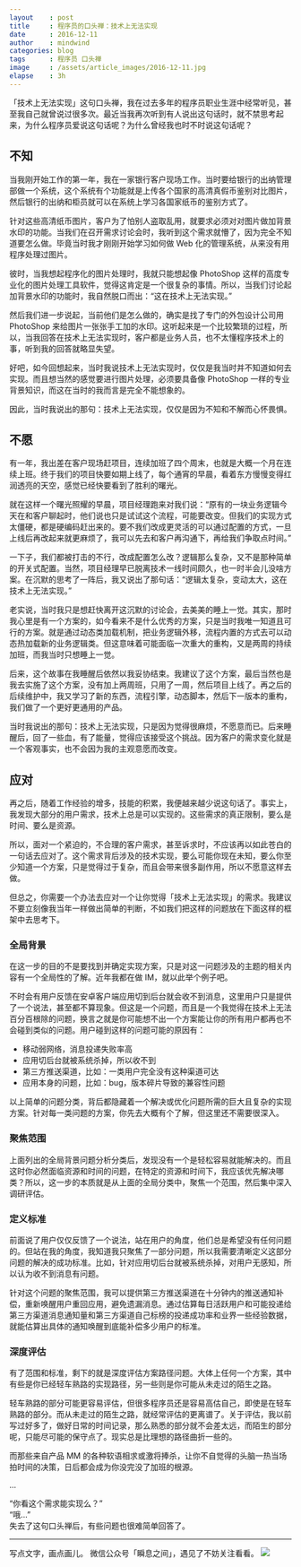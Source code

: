 ```yaml
---
layout    : post
title     : 程序员的口头禅：技术上无法实现
date      : 2016-12-11
author    : mindwind
categories: blog
tags      : 程序员 口头禅
image     : /assets/article_images/2016-12-11.jpg
elapse    : 3h
---
```



「技术上无法实现」这句口头禅，我在过去多年的程序员职业生涯中经常听见，甚至我自己就曾说过很多次。最近当我再次听到有人说出这句话时，就不禁思考起来，为什么程序员爱说这句话呢？为什么曾经我也时不时说这句话呢？


## 不知
当我刚开始工作的第一年，我在一家银行客户现场工作。当时要给银行的出纳管理部做一个系统，这个系统有个功能就是上传各个国家的高清真假币鉴别对比图片，然后银行的出纳和柜员就可以在系统上学习各国家纸币的鉴别方式了。

针对这些高清纸币图片，客户为了怕别人盗取乱用，就要求必须对对图片做加背景水印的功能。当我们在召开需求讨论会时，我听到这个需求就懵了，因为完全不知道要怎么做。毕竟当时我才刚刚开始学习如何做 Web 化的管理系统，从来没有用程序处理过图片。

彼时，当我想起程序化的图片处理时，我就只能想起像 PhotoShop 这样的高度专业化的图片处理工具软件，觉得这肯定是一个很复杂的事情。所以，当我们讨论起加背景水印的功能时，我自然脱口而出：“这在技术上无法实现。”

然后我们进一步说起，当前他们是怎么做的，确实是找了专门的外包设计公司用 PhotoShop 来给图片一张张手工加的水印。这听起来是一个比较繁琐的过程，所以，当我回答在技术上无法实现时，客户都是业务人员，也不太懂程序技术上的事，听到我的回答就略显失望。

好吧，如今回想起来，当时我说技术上无法实现时，仅仅是我当时并不知道如何去实现。而且想当然的感觉要进行图片处理，必须要具备像 PhotoShop 一样的专业背景知识，而这在当时的我而言是完全不能想象的。

因此，当时我说出的那句：技术上无法实现，仅仅是因为不知和不解而心怀畏惧。


## 不愿
有一年，我出差在客户现场赶项目，连续加班了四个周末，也就是大概一个月在连续上班。终于我们的项目快要如期上线了，每个通宵的早晨，看着东方慢慢变得红润透亮的天空，感觉已经快要看到了胜利的曙光。

就在这样一个曙光照耀的早晨，项目经理跑来对我们说：“原有的一块业务逻辑今天在和客户聊起时，他们说也只是试试这个流程，可能要改变。但我们的实现方式太僵硬，都是硬编码赶出来的。要不我们改成更灵活的可以通过配置的方式，一旦上线后再改起来就更麻烦了，我可以先去和客户再沟通下，再给我们争取点时间。”

一下子，我们都被打击的不行，改成配置怎么改？逻辑那么复杂，又不是那种简单的开关式配置。当然，项目经理早已脱离技术一线时间颇久，也一时半会儿没啥方案。在沉默的思考了一阵后，我又说出了那句话：“逻辑太复杂，变动太大，这在技术上无法实现。”

老实说，当时我只是想赶快离开这沉默的讨论会，去美美的睡上一觉。其实，那时我心里是有一个方案的，如今看来不是什么优秀的方案，只是当时我唯一知道且可行的方案。就是通过动态类加载机制，把业务逻辑外移，流程内置的方式去可以动态热加载新的业务逻辑类。但这意味着可能面临一次重大的重构，又是两周的持续加班，而我当时只想睡上一觉。

后来，这个故事在我睡醒后依然以我妥协结束。我建议了这个方案，最后当然也是我去实施了这个方案，没有加上两周班，只用了一周，然后项目上线了。再之后的后续维护中，我又学习了新的东西，流程引擎，动态脚本，然后下一版本的重构，我们做了一个更好更通用的产品。

当时我说出的那句：技术上无法实现，只是因为觉得很麻烦，不愿意而已。后来睡醒后，回了一些血，有了能量，觉得应该接受这个挑战。因为客户的需求变化就是一个客观事实，也不会因为我的主观意愿而改变。


## 应对
再之后，随着工作经验的增多，技能的积累，我便越来越少说这句话了。事实上，我发现大部分的用户需求，技术上总是可以实现的。这些需求的真正限制，要么是时间、要么是资源。

所以，面对一个紧迫的，不合理的客户需求，甚至诉求时，不应该再以如此苍白的一句话去应对了。这个需求背后涉及的技术实现，要么可能你现在未知，要么你至少知道一个方案，只是觉得过于复杂，而且会带来很多副作用，所以不愿意这样去做。

但总之，你需要一个办法去应对一个让你觉得「技术上无法实现」的需求。我建议不要立刻像我当年一样做出简单的判断，不如我们把这样的问题放在下面这样的框架中去思考下。

### 全局背景
在这一步的目的不是要找到并确定实现方案，只是对这一问题涉及的主题的相关内容有一个全局性的了解。近年我都在做 IM，就以此举个例子吧。

不时会有用户反馈在安卓客户端应用切到后台就会收不到消息，这里用户只是提供了一个说法，甚至都不算现象。但这是一个问题，而且是一个我觉得在技术上无法百分百根除的问题，换言之就是你可能想不出一个方案能让你的所有用户都再也不会碰到类似的问题。用户碰到这样的问题可能的原因有：

  - 移动弱网络，消息投递失败率高
  - 应用切后台就被系统杀掉，所以收不到
  - 第三方推送渠道，比如：一类用户完全没有这种渠道可达
  - 应用本身的问题，比如：bug，版本碎片导致的兼容性问题

以上简单的问题分类，背后都隐藏着一个解决或优化问题所需的巨大且复杂的实现方案。针对每一类问题的方案，你先去大概有个了解，但这里还不需要很深入。

### 聚焦范围
上面列出的全局背景问题分析分类后，发现没有一个是轻松容易就能解决的。而且这时你必然面临资源和时间的问题，在特定的资源和时间下，我应该优先解决哪类？所以，这一步的本质就是从上面的全局分类中，聚焦一个范围，然后集中深入调研评估。

### 定义标准
前面说了用户仅仅反馈了一个说法，站在用户的角度，他们总是希望没有任何问题的。但站在我的角度，我知道我只聚焦了一部分问题，所以我需要清晰定义这部分问题的解决的成功标准。比如，针对应用切后台就被系统杀掉，对用户无感知，所以认为收不到消息有问题。

针对这个问题的聚焦范围，我可以提供第三方推送渠道在十分钟内的推送通知补偿，重新唤醒用户重回应用，避免遗漏消息。通过估算每日活跃用户和可能投递给第三方渠道消息通知量和第三方渠道自己标榜的投递成功率和业界一些经验数据，就能估算出具体的通知唤醒到底能补偿多少用户的标准。

### 深度评估
有了范围和标准，剩下的就是深度评估方案路径问题。大体上任何一个方案，其中有些是你已经轻车熟路的实现路径，另一些则是你可能从未走过的陌生之路。

轻车熟路的部分可能更容易评估，但很多程序员还是容易高估自己，即使是在轻车熟路的部分。而从未走过的陌生之路，就经常评估的更离谱了。关于评估，我以前写过好多了，做好日常的时间记录，那么熟悉的部分就不会差太远，而陌生的部分呢，只能尽可能的保守点了。现实总是比理想的路径曲折一些的。

而那些来自产品 MM 的各种软语相求或激将捧杀，让你不自觉得的头脑一热当场拍时间的决策，日后都会成为你没完没了加班的根源。

...

“你看这个需求能实现么？”  
“哦...”  
失去了这句口头禅后，有些问题也很难简单回答了。


---
写点文字，画点画儿。
微信公众号「瞬息之间」，遇见了不妨关注看看。
![](/assets/images/qrcode_wechat_avatar.jpg)
